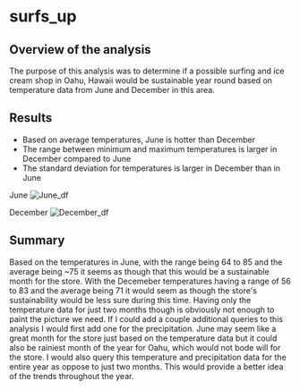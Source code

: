 # surfs_up

## Overview of the analysis
The purpose of this analysis was to determine if a possible surfing and ice cream shop in Oahu, Hawaii would be sustainable year round based on temperature data from June and December in this area.

## Results
- Based on average temperatures, June is hotter than December
- The range between minimum and maximum temperatures is larger in December compared to June
- The standard deviation for temperatures is larger in December than in June

June 
![June_df](https://user-images.githubusercontent.com/107013312/184276919-79a321cb-3904-41aa-9c6d-0055545eb606.png)

December
![December_df](https://user-images.githubusercontent.com/107013312/184276936-9fe0edba-a8f3-43ac-b1d6-49dbb9cd4bc8.png)


## Summary
Based on the temperatures in June, with the range being 64 to 85 and the average being ~75 it seems as though that this would be a sustainable month for the store. With the Decemeber temperatures having a range of 56 to 83 and the average being 71 it would seem as though the store's sustainability would be less sure during this time. Having only the temperature data for just two months though is obviously not enough to paint the picture we need. If I could add a couple additional queries to this analysis I would first add one for the precipitation. June may seem like a great month for the store just based on the temperature data but it could also be rainiest month of the year for Oahu, which would not bode will for the store. I would also query this temperature and precipitation data for the entire year as oppose to just two months. This would provide a better idea of the trends throughout the year. 
